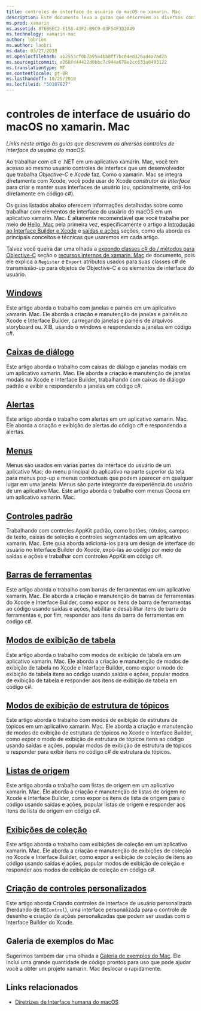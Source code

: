 ```yaml
---
title: controles de interface de usuário do macOS no xamarin. Mac
description: Este documento leva a guias que descrevem os diversos controles de interface do usuário disponíveis para desenvolvedores do xamarin. Mac. Conteúdo vinculado examina o windows, as caixas de diálogo, alertas, menus, barras de ferramentas, modos de exibição de tabela, modos de exibição de estrutura de tópicos e muito mais.
ms.prod: xamarin
ms.assetid: 876B6EC2-E158-43F2-B9C9-03F54F3D2A49
ms.technology: xamarin-mac
author: lobrien
ms.author: laobri
ms.date: 03/27/2018
ms.openlocfilehash: a12553cf0b7b9584bb8ff7bc04ed326ad4a7ad2a
ms.sourcegitcommit: e268fd44422d0bbc7c944a678e2cc633a0493122
ms.translationtype: MT
ms.contentlocale: pt-BR
ms.lasthandoff: 10/25/2018
ms.locfileid: "50107827"
---
```

# <a name="macos-user-interface-controls-in-xamarinmac"></a>controles de interface de usuário do macOS no xamarin. Mac

_Links neste artigo às guias que descrevem os diversos controles de interface do usuário do macOS._

Ao trabalhar com c# e .NET em um aplicativo xamarin. Mac, você tem acesso ao mesmo usuário controles de interface que um desenvolvedor que trabalha *Objective-C* e *Xcode* faz. Como o xamarin. Mac se integra diretamente com Xcode, você pode usar do Xcode _construtor de Interface_ para criar e manter suas interfaces de usuário (ou, opcionalmente, criá-los diretamente em código c#).

Os guias listados abaixo oferecem informações detalhadas sobre como trabalhar com elementos de interface do usuário do macOS em um aplicativo xamarin. Mac. É altamente recomendável que você trabalhe por meio de [Hello, Mac](~/mac/get-started/hello-mac.md) pela primeira vez, especificamente o artigo a [Introdução ao Interface Builder e Xcode](~/mac/get-started/hello-mac.md#introduction-to-xcode-and-interface-builder) e [saídas e ações](~/mac/get-started/hello-mac.md#outlets-and-actions) seções, como ela aborda os principais conceitos e técnicas que usaremos em cada artigo.

Talvez você queira dar uma olhada a [expondo classes c# do / métodos para Objective-C](~/mac/internals/how-it-works.md#exposing-c-classes--methods-to-objective-c) seção o [recursos internos de xamarin. Mac](~/mac/internals/how-it-works.md) de documento, pois ele explica a `Register` e `Export` atributos usados para suas classes c# de transmissão-up para objetos de Objective-C e os elementos de interface do usuário.

## <a name="windowsmacuser-interfacewindowmd"></a>[Windows](~/mac/user-interface/window.md)

Este artigo aborda o trabalho com janelas e painéis em um aplicativo xamarin. Mac. Ele aborda a criação e manutenção de janelas e painéis no Xcode e Interface Builder, carregando janelas e painéis de arquivos storyboard ou. XIB, usando o windows e respondendo a janelas em código c#.

## <a name="dialogsmacuser-interfacedialogmd"></a>[Caixas de diálogo](~/mac/user-interface/dialog.md)

Este artigo aborda o trabalho com caixas de diálogo e janelas modais em um aplicativo xamarin. Mac. Ele aborda a criação e manutenção de janelas modais no Xcode e Interface Builder, trabalhando com caixas de diálogo padrão e exibir e respondendo a janelas em código c#.

## <a name="alertsmacuser-interfacealertmd"></a>[Alertas](~/mac/user-interface/alert.md)

Este artigo aborda o trabalho com alertas em um aplicativo xamarin. Mac. Ele aborda a criação e exibição de alertas do código c# e respondendo a alertas.

## <a name="menusmacuser-interfacemenumd"></a>[Menus](~/mac/user-interface/menu.md)

Menus são usados em várias partes da interface do usuário de um aplicativo Mac; do menu principal do aplicativo na parte superior da tela para menus pop-up e menus contextuais que podem aparecer em qualquer lugar em uma janela. Menus são parte integrante da experiência do usuário de um aplicativo Mac. Este artigo aborda o trabalho com menus Cocoa em um aplicativo xamarin. Mac.

## <a name="standard-controlsmacuser-interfacestandard-controlsmd"></a>[Controles padrão](~/mac/user-interface/standard-controls.md)

Trabalhando com controles AppKit padrão, como botões, rótulos, campos de texto, caixas de seleção e controles segmentados em um aplicativo xamarin. Mac. Este guia aborda adicioná-los para um design de interface do usuário no Interface Builder do Xcode, expô-las ao código por meio de saídas e ações e trabalhar com controles AppKit em código c#.

## <a name="toolbarsmacuser-interfacetoolbarmd"></a>[Barras de ferramentas](~/mac/user-interface/toolbar.md)

Este artigo aborda o trabalho com barras de ferramentas em um aplicativo xamarin. Mac. Ele aborda a criação e manutenção de barras de ferramentas do Xcode e Interface Builder, como expor os itens de barra de ferramentas ao código usando saídas e ações, habilitar e desabilitar itens de barra de ferramentas e, por fim, responder aos itens da barra de ferramentas em código c#.

## <a name="table-viewsmacuser-interfacetable-viewmd"></a>[Modos de exibição de tabela](~/mac/user-interface/table-view.md)

Este artigo aborda o trabalho com modos de exibição de tabela em um aplicativo xamarin. Mac. Ele aborda a criação e manutenção de modos de exibição de tabela no Xcode e Interface Builder, como expor o modo de exibição de tabela itens ao código usando saídas e ações, popular modos de exibição de tabela e responder aos itens de exibição de tabela em código c#.

## <a name="outline-viewsmacuser-interfaceoutline-viewmd"></a>[Modos de exibição de estrutura de tópicos](~/mac/user-interface/outline-view.md)

Este artigo aborda o trabalho com modos de exibição de estrutura de tópicos em um aplicativo xamarin. Mac. Ele aborda a criação e manutenção de modos de exibição de estrutura de tópicos no Xcode e Interface Builder, como expor o modo de exibição de estrutura de tópicos itens ao código usando saídas e ações, popular modos de exibição de estrutura de tópicos e responder para exibir itens no código c# de estrutura de tópicos.

## <a name="source-listsmacuser-interfacesource-listmd"></a>[Listas de origem](~/mac/user-interface/source-list.md)

Este artigo aborda o trabalho com listas de origem em um aplicativo xamarin. Mac. Ele aborda a criação e manutenção de listas de origem no Xcode e Interface Builder, como expor os itens de lista de origem para o código usando saídas e ações, popular listas de origem e responder aos itens de lista de origem em código c#.

## <a name="collection-viewsmacuser-interfacecollection-viewmd"></a>[Exibições de coleção](~/mac/user-interface/collection-view.md)

Este artigo aborda o trabalho com exibições de coleção em um aplicativo xamarin. Mac. Ele aborda a criação e manutenção de exibições de coleção no Xcode e Interface Builder, como expor a exibição de coleção de itens ao código usando saídas e ações, popular modos de exibição de coleção e responder aos modos de exibição de coleção em código c#.

## <a name="creating-custom-controlsmacuser-interfacecustom-controlsmd"></a>[Criação de controles personalizados](~/mac/user-interface/custom-controls.md)

Este artigo aborda Criando controles de interface de usuário personalizada (herdando de `NSControl`), uma interface personalizada para o controle de desenho e criação de ações personalizadas que podem ser usadas com o Interface Builder do Xcode.

## <a name="mac-samples-gallery"></a>Galeria de exemplos do Mac

Sugerimos também dar uma olhada a [Galeria de exemplos do Mac](https://developer.xamarin.com/samples/mac/all/). Ele inclui uma grande quantidade de código prontos para uso que pode ajudar você a obter um projeto xamarin. Mac deslocar o rapidamente.

## <a name="related-links"></a>Links relacionados

- [Diretrizes de Interface humana do macOS](https://developer.apple.com/macos/human-interface-guidelines/overview/themes/)
